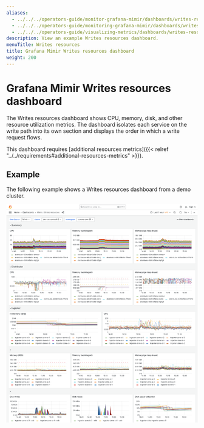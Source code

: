 ```yaml
---
aliases:
  - ../../../operators-guide/monitor-grafana-mimir/dashboards/writes-resources/
  - ../../../operators-guide/monitoring-grafana-mimir/dashboards/writes-resources/
  - ../../../operators-guide/visualizing-metrics/dashboards/writes-resources/
description: View an example Writes resources dashboard.
menuTitle: Writes resources
title: Grafana Mimir Writes resources dashboard
weight: 200
---
```


# Grafana Mimir Writes resources dashboard

The Writes resources dashboard shows CPU, memory, disk, and other resource utilization metrics.
The dashboard isolates each service on the write path into its own section and displays the order in which a write request flows.

This dashboard requires [additional resources metrics]({{< relref "../../requirements#additional-resources-metrics" >}}).

## Example

The following example shows a Writes resources dashboard from a demo cluster.

![Grafana Mimir writes resources dashboard](mimir-writes-resources.png)
